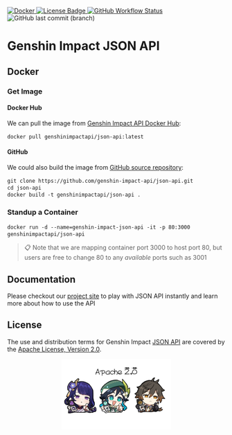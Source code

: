 [ ![Docker](https://img.shields.io/badge/Docker%20Image-309DEE?style=for-the-badge&logo=docker&logoColor=white) ](https://hub.docker.com/r/genshinimpactapi/json-api)
[![License Badge](https://img.shields.io/badge/Apache%202.0-F25910.svg?style=for-the-badge&logo=Apache&logoColor=white) ](https://www.apache.org/licenses/LICENSE-2.0)
[ ![GitHub Workflow Status](https://img.shields.io/github/workflow/status/genshin-impact-api/json-api/Release/master?logo=github&style=for-the-badge) ](https://github.com/genshin-impact-api/json-api/actions/workflows/release.yml)
![GitHub last commit (branch)](https://img.shields.io/github/last-commit/genshin-impact-api/json-api?logo=github&style=for-the-badge)

Genshin Impact JSON API
=======================


Docker
------

### Get Image

#### Docker Hub

We can pull the image from [Genshin Impact API Docker Hub](https://hub.docker.com/r/genshinimpactapi/json-api/):

    docker pull genshinimpactapi/json-api:latest

#### GitHub

We could also build the image from [GitHub source repository](https://github.com/genshin-impact-api/json-api):

    git clone https://github.com/genshin-impact-api/json-api.git
    cd json-api
    docker build -t genshinimpactapi/json-api .


### Standup a Container

    docker run -d --name=genshin-impact-json-api -it -p 80:3000 genshinimpactapi/json-api

> 📋 Note that we are mapping container port 3000 to host port 80, but users are free to change 80 to any _available_
> ports such as 3001


Documentation
-------------

Please checkout our [project site](http://json.genshin-impact-api.com/) to play with JSON API instantly and learn more 
about how to use the API


License
-------

The use and distribution terms for Genshin Impact [JSON API](https://github.com/genshin-impact-api/json-api) are covered
by the [Apache License, Version 2.0](http://www.apache.org/licenses/LICENSE-2.0.html).

<div align="center">
    <a href="https://opensource.org/licenses">
        <img align="center" width="50%" alt="License Illustration" src="https://github.com/QubitPi/QubitPi/blob/master/img/apache-2.png?raw=true">
    </a>
</div>
